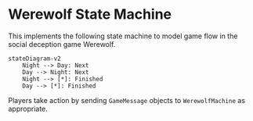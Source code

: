 # Werewolf State Machine

This implements the following state machine to model game flow in the social
deception game Werewolf.

```mermaid
stateDiagram-v2
    Night --> Day: Next
    Day --> Night: Next
    Night --> [*]: Finished
    Day --> [*]: Finished
```

Players take action by sending `GameMessage` objects to `WerewolfMachine` as appropriate.
